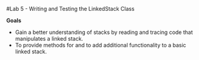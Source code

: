 #Lab 5 - Writing and Testing the LinkedStack Class

**Goals**

- Gain a better understanding of stacks by reading and tracing code that manipulates a linked stack.
- To provide methods for and to add additional functionality to a basic linked stack.